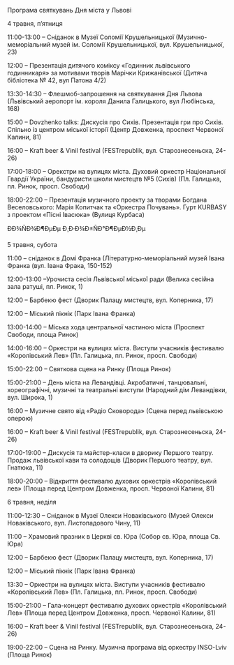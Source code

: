 Програма святкувань Дня міста у Львові

4 травня, п’ятниця

11:00-13:00 – Сніданок в Музеї Соломії Крушельницької (Музично-меморіальний музей ім. Соломії Крушельницької, вул. Крушельницької, 23)

12:00 – Презентація дитячого коміксу «Годинник львівського годинникаря» за мотивами творів Марічки Крижанівської (Дитяча бібліотека № 42, вул Патона 4/2)

13:30-14:30 – Флешмоб-запрошення на святкування Дня Львова (Львівський аеропорт ім. короля Данила Галицького, вул Любінська, 168)

15:00 – Dovzhenko talks: Дискусія про Сихів. Презентація гри про Сихів. Спільно із центром міської історії (Центр Довженка, проспект Червоної Калини, 81)

16:00 – Kraft beer & Vinil festival (FESTrepublik, вул. Старознесеньска, 24-26)

17:00-18:00 – Орекстри на вулицях міста. Духовий оркестр Національної Гвардії України, бандуристи школи мистецтв №5 (Сихів) (Пл. Галицька, пл. Ринок, просп. Свободи)

18:00-22:00 – Презентація музичного проекту за творами Богдана Веселовського: Марія Копитчак та «Оркестра Почувань». Гурт KURBASY з проектом «Пісні Івасюка» (Вулиця Курбаса)

ÐÐ¾ÑÐ¾Ð¶ÐµÐµ Ð¸Ð·Ð¾Ð±ÑÐ°Ð¶ÐµÐ½Ð¸Ðµ

5 травня, субота

11:00 – сніданок в Домі Франка (Літературно-меморіальний музей Івана Франка (вул. Івана Фрака, 150-152)

12:00-13:00 –Урочиста сесія Львівської міської ради (Велика сесійна зала ратуші, пл. Ринок, 1)

12:00 – Барбекю фест (Дворик Палацу мистецтв, вул. Коперника, 17)

12:00 – Міський пікнік (Парк Івана Франка)

13:00-14:00 – Міська хода центральної частиною міста (Проспект Свободи, площа Ринок)

14:00-16:00 – Оркестри на вулицях міста. Виступи учасників фестивалю «Королівський Лев» (Пл. Галицька, пл. Ринок, просп. Свободи)

15:00-22:00 – Святкова сцена на Ринку (Площа Ринок)

15:00-21:00 – День міста на Левандівці. Акробатичні, танцювальні, хореографічні, музичні та театральні виступи (Народний дім Левандівки, вул. Широка, 1)

16:00 – Музичне свято від «Радіо Сковорода» (Сцена перед львівською оперою)

16:00 – Kraft beer & Vinil festival (FESTrepublik, вул. Старознесеньска, 24-26)

17:00-19:00 – Дискусія та майстер-класи в дворику Першого театру. Продаж львівської кави та солодощів (Дворик Першого театру, вул. Гнатюка, 11)

18:00-20:00 – Відкриття фестивалю духових оркестрів «Королівський лев» (Площа перед Центром Довженка, просп. Червоної Калини, 81)

6 травня, неділя

11:00-12:30 – Сніданок в Музеї Олекси Новаківського (Музей Олекси Новаківського, вул. Листопадового Чину, 11)

11:00 – Храмовий празник в Церкві св. Юра (Собор св. Юра, площа Св. Юра)

12:00 – Барбекю фест (Дворик Палацу мистецтв, вул. Коперника, 17)

12:00 – Міський пікнік (Парк Івана Франка)

13:30 – Оркестри на вулицях міста. Виступи учасників фестивалю «Королівський Лев» (Пл. Галицька, пл. Ринок, просп. Свободи)

15:00-21:00 – Гала-концерт фестивалю духових оркестрів «Королівський Лев» (Площа перед Центром Довженка, просп. Червоної Калини, 81)

16:00 – Kraft beer & Vinil festival (FESTrepublik, вул. Старознесеньска, 24-26)

19:00-22:00 – Сцена на Ринку. Музична програма від оркестру INSO-Lviv (Площа Ринок)
